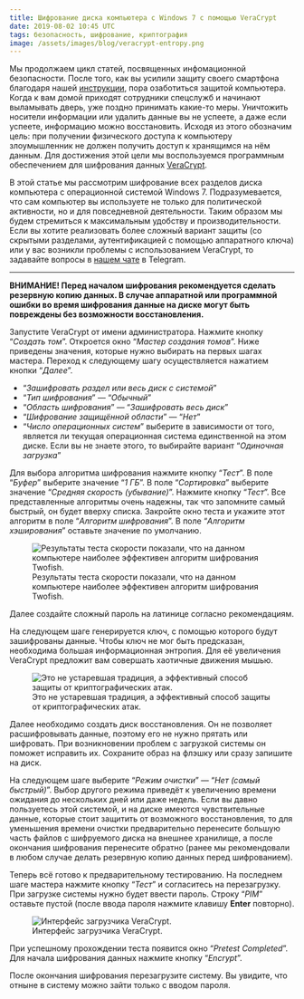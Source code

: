 ```yaml
---
title: Шифрование диска компьютера с Windows 7 с помощью VeraCrypt
date: 2019-08-02 10:45 UTC
tags: безопасность, шифрование, криптография
image: /assets/images/blog/veracrypt-entropy.png
---
```

Мы продолжаем цикл статей, посвященных инфомационной безопасности. После того,
как вы усилили защиту своего смартфона благодаря нашей
[инструкции](/blog/2019/04/03/secure-telegram.html), пора озаботиться защитой
компьютера. Когда к вам домой приходят сотрудники спецслужб и начинают
выламывать дверь, уже поздно принимать какие-то меры. Уничтожить носители
информации или удалить данные вы не успеете, а даже если успеете, информацию
можно восстановить. Исходя из этого обозначим цель: при получении физического
доступа к компьютеру злоумышленник не должен получить доступ к хранящимся
на нём данным. Для достижения этой цели мы воспользуемся программным
обеспечением для шифрования данных
[VeraCrypt](https://www.veracrypt.fr/en/Downloads.html).

В этой статье мы рассмотрим шифрование всех разделов диска компьютера
с операционной системой Windows 7. Подразумевается, что сам компьютер вы
используете не только для политической активности, но и для повседневной
деятельности. Таким образом мы будем стремиться к максимальным удобству
и производительности. Если вы хотите реализовать более сложный вариант защиты
(со скрытыми разделами, аутентификацией с помощью аппаратного ключа) или у вас
возникли проблемы с использованием VeraCrypt, то задавайте вопросы
в [нашем чате](https://t.me/crypto_libertarian_chat) в Telegram.

---

**ВНИМАНИЕ! Перед началом шифрования рекомендуется сделать резервную копию
данных. В случае аппаратной или программной ошибки во время шифрования данные
на диске могут быть повреждены без возможности восстановления.**

Запустите VeraCrypt от имени администратора. Нажмите кнопку “*Создать том*”.
Откроется окно “*Мастер создания томов*”. Ниже приведены значения, которые
нужно выбирать на первых шагах мастера. Переход к следующему шагу
осуществляется нажатием кнопки “*Далее*”.

* “*Зашифровать раздел или весь диск с системой*”
* “*Тип шифрования*” — “*Обычный*”
* “*Область шифрования*” — “*Зашифровать весь диск*”
* “*Шифрование защищённой области*” — “*Нет*”
* “*Число операционных систем*” выберите в зависимости от того, является ли
  текущая операционная система единственной на этом диске. Если вы не знаете
  этого, то выбирайте вариант “*Одиночная загрузка*”

Для выбора алгоритма шифрования нажмите кнопку “*Тест*”. В поле “*Буфер*”
выберите значение “*1 ГБ*”. В поле “*Сортировка*” выберите значение “*Средняя
скорость (убывание)*”. Нажмите кнопку “*Тест*”. Все представленные алгоритмы
очень надежны, так что запомните самый быстрый, он будет вверху списка.
Закройте окно теста и укажите этот алгоритм в поле “*Алгоритм шифрования*”.
В поле “*Алгоритм хэширования*” оставьте значение по умолчанию.

<div class="d-flex justify-content-center">
 <figure class="cl-figure-nice">
  <img src="/assets/images/blog/veracrypt-algo-test.png"
       alt="Результаты теста скорости показали, что на данном компьютере наиболее эффективен алгоритм шифрования Twofish."/>
  <figcaption>
    Результаты теста скорости показали, что на данном компьютере наиболее эффективен алгоритм шифрования Twofish.
  </figcaption>
 </figure>
</div>

Далее создайте сложный пароль на латинице согласно рекомендациям.

На следующем шаге генерируется ключ, с помощью которого будут зашифрованы
данные. Чтобы ключ не мог быть предсказан, необходима большая информационная
энтропия. Для её увеличения VeraCrypt предложит вам совершать хаотичные
движения мышью.

<div class="d-flex justify-content-center">
 <figure class="cl-figure-nice">
  <img src="/assets/images/blog/veracrypt-entropy.png"
       alt="Это не устаревшая традиция, а эффективный способ защиты от криптографических атак."/>
  <figcaption>
    Это не устаревшая традиция, а эффективный способ защиты от криптографических атак.
  </figcaption>
 </figure>
</div>

Далее необходимо создать диск восстановления. Он не позволяет расшифровывать
данные, поэтому его не нужно прятать или шифровать. При возникновении проблем
с загрузкой системы он поможет исправить их. Сохраните образ на флэшку
или сразу запишите на диск.

На следующем шаге выберите “*Режим очистки*” — “*Нет (самый быстрый)*”. Выбор
другого режима приведёт к увеличению времени ожидания до нескольких дней
или даже недель. Если вы давно пользуетесь этой системой, и на диске имеются
чувствительные данные, которые стоит защитить от возможного восстановления, то
для уменьшения времени очистки предварительно перенесите большую часть файлов
с шифруемого диска на внешнее хранилище, а после окончания шифрования
перенесите обратно (ранее мы рекомендовали в любом случае делать резервную
копию данных перед шифрованием).

Теперь всё готово к предварительному тестированию. На последнем шаге мастера
нажмите кнопку “*Тест*” и согласитесь на перезагрузку. При загрузке системы
нужно будет ввести пароль. Строку “*PIM*” оставьте пустой (после ввода пароля
нажмите клавишу **Enter** повторно).

<div class="d-flex justify-content-center">
 <figure class="cl-figure-nice">
  <img src="/assets/images/blog/veracrypt-boot-loader.png"
       alt="Интерфейс загрузчика VeraCrypt."/>
  <figcaption>
    Интерфейс загрузчика VeraCrypt.
  </figcaption>
 </figure>
</div>

При успешному прохождении теста появится окно “*Pretest Completed*”. Для начала
шифрования данных нажмите кнопку “*Encrypt*”.

После окончания шифрования перезагрузите систему. Вы увидите, что отныне
в систему можно зайти только с вводом пароля.

